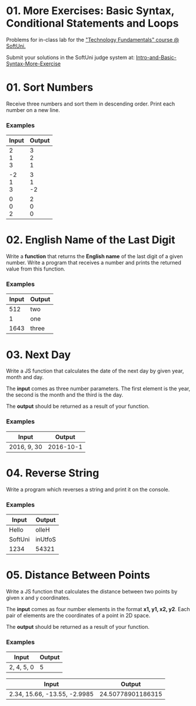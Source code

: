 

# 01. More Exercises: Basic Syntax, Conditional Statements and Loops

Problems for in-class lab for the [&quot;Technology Fundamentals&quot; course @ SoftUni.](https://softuni.bg/modules/57/tech-module-4-0)

Submit your solutions in the SoftUni judge system at: [Intro-and-Basic-Syntax-More-Exercise](https://judge.softuni.bg/Contests/1469/Intro-and-Basic-Syntax-More-Exercise)

# 01. Sort Numbers

Receive three numbers and sort them in descending order. Print each number on a new line.

### Examples

| **Input** | **Output** |
| --- | --- |
| 2<br>1<br>3 | 3<br>2<br>1 |
| -2<br>1<br>3 | 3<br>1<br>-2 |
| 0<br>0<br>2 | 2<br>0<br>0 |

# 02. English Name of the Last Digit

Write a **function** that returns the **English name** of the last digit of a given number. Write a program that receives a number and prints the returned value from this function.

### Examples

| **Input** | **Output** |
| --- | --- |
| 512 | two |
| 1 | one |
| 1643 | three |

# 03. Next Day

Write a JS function that calculates the date of the next day by given year, month and day.

The **input** comes as three number parameters. The first element is the year, the second is the month and the third is the day.

The **output** should be returned as a result of your function.

### Examples

| **Input** | **Output** |
| --- | --- |
| 2016, 9, 30 | 2016-10-1 |

# 04. Reverse String

Write a program which reverses a string and print it on the console.

### Examples

| **Input** | **Output** |
| --- | --- |
| Hello | olleH |
| SoftUni | inUtfoS |
| 1234 | 54321 |

# 05. Distance Between Points

Write a JS function that calculates the distance between two points by given x and y coordinates.

The **input** comes as four number elements in the format **x1, y1, x2, y2**. Each pair of elements are the coordinates of a point in 2D space.

The **output** should be returned as a result of your function.

### Examples

| **Input** | **Output** |
| --- | --- |
| 2, 4, 5, 0 | 5 |

| **Input** | **Output** |
| --- | --- |
| 2.34, 15.66, -13.55, -2.9985 | 24.50778901186315 |

